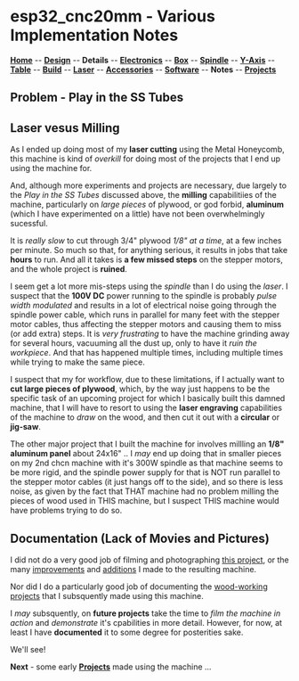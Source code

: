 # esp32_cnc20mm - Various Implementation Notes

**[Home](readme.md)** --
**[Design](design.md)** --
**Details** --
**[Electronics](electronics.md)** --
**[Box](box.md)** --
**[Spindle](spindle.md)** --
**[Y-Axis](y_axis.md)** --
**[Table](table.md)** --
**[Build](build.md)** --
**[Laser](laser.md)** --
**[Accessories](accessories.md)** --
**[Software](software.md)** --
**Notes** --
**[Projects](projects.md)**

## Problem - Play in the SS Tubes


## Laser vesus Milling

As I ended up doing most of my **laser cutting** using the
Metal Honeycomb, this machine is kind of *overkill* for doing
most of the projects that I end up using the machine for.

And, although more experiments and projects are necessary,
due largely to the *Play in the SS Tubes* discussed above, the
**milling** capabilitiies of the machine, particularly on
*large pieces* of plywood, or god forbid, **aluminum** (which I have
experimented on a little) have not been overwhelmingly sucessful.

It is *really slow* to cut through 3/4" plywood *1/8" at a time*,
at a few inches per minute.  So much so that, for anything serious,
it results in jobs that take **hours** to run.  And all it takes is
**a few missed steps** on the stepper motors, and the whole project
is **ruined**.

I seem get a lot more mis-steps using the *spindle* than I do
using the *laser*. I suspect that the **100V DC** power running
to the spindle is probably *pulse width modulated* and results
in a lot of electrical noise going through the spindle power cable, which
runs in parallel for many feet with the stepper motor cables, thus affecting
the stepper motors and causing them to miss (or add extra) steps.
It is *very frustrating* to have the machine
grinding away for several hours, vacuuming all the dust up, only
to have it *ruin the workpiece*.   And that has happened multiple
times, including multiple times while trying to make the same
piece.

I suspect that my for workflow, due to these limitations, if
I actually want to **cut large pieces of plywood**, which,
by the way just happens to be the specific task of an upcoming project
for which I basically built this damned machine, that I will have to
resort to using the **laser engraving** capabilities of the machine to
*draw* on the wood, and then cut it out with a **circular** or **jig-saw**.

The other major project that I built the machine for involves
millling an **1/8" aluminum panel** about 24x16" ..  I *may*
end up doing that in smaller pieces on my 2nd chcn machine
with it's 300W spindle as that machine seems to be more rigid,
and the spindle power supply for that is NOT run parallel to
the stepper motor cables (it just hangs off to the side), and
so there is less noise, as given by the fact that THAT machine
had no problem milling the pieces of wood used in THIS machine,
but I suspect THIS machine would have problems trying to do so.


## Documentation (Lack of Movies and Pictures)

I did not do a very good job of filming and photographing
[this project](build.md),
or the many
[improvements](laser.md)
and
[additions](accessories.md) I made to the resulting machine.

Nor did I do a particularly good job of documenting the
[wood-working projects](projects.md)
that I subsquently made using this machine.

I *may* subsquently, on **future projects** take the time to
*film the machine in action* and *demonstrate* it's cpabilities
in more detail.   However, for now, at least I have
**documented** it to some degree for posterities sake.

We'll see!


**Next** - some early [**Projects**](projects.md) made using the machine ...